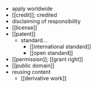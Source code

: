 - apply worldwide
- [[credit]]; credited
- disclaiming of responsibility
- [[license]]
- [[patent]]
    - standard...
        - [[international standard]]
        - [[open standard]]
- [[permission]]; [[grant right]]
- [[public domain]]
- reusing content
    - [[derivative work]]
